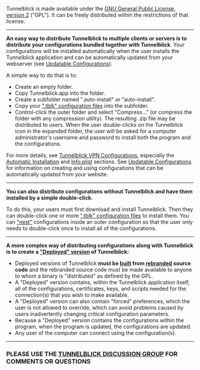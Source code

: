 Tunnelblick is made available under the [GNU General Public License, version 2](http://www.gnu.org/licenses/old-licenses/gpl-2.0.html)  ("GPL"). It can be freely distributed within the restrictions of that license.

---

**An easy way to distribute Tunnelblick to multiple clients or servers is to distribute your configurations bundled together with Tunnelblick**. Your configurations will be installed automatically when the user installs the Tunnelblick application and can be automatically updated from your webserver (see [Updatable Configurations](cUpdatableConfigurations.md)).

A simple way to do that is to:
  * Create an empty folder.
  * Copy Tunnelblick.app into the folder.
  * Create a subfolder named ".auto-install" or "auto-install".
  * Copy your [".tblk" configuration files](cPkgs.md) into the subfolder.
  * Control-click the outer folder and select "Compress..." (or compress the folder with any compression utility).
The resulting .zip file may be distributed to users. When the user double-clicks on the Tunnelblick icon in the expanded folder, the user will be asked for a computer administrator's username and password to install both the program and the configurations.

For more details, see [Tunnelblick VPN Configurations](cPkgs.md), especially the [Automatic Installation](cPkgs#Automatic_Installation.md) and [Info.plist](cPkgs#Info.plist.md) sections. See [Updatable Configurations](cUpdatableConfigurations.md) for information on creating and using configurations that can be automatically updated from your website.


---


**You can also distribute configurations without Tunnelblick and have them installed by a simple double-click.**

To do this, your users must first download and install Tunnelblick. Then they can double-click one or more [".tblk" configuration files](cPkgs.md) to install them. You can ["nest"](cPkgs#Nested_Configurations.md) configurations inside an outer configuration so that the user only needs to double-click once to install all of the configurations.


---


**A more complex way of distributing configurations along with Tunnelblick is to create a ["Deployed" version](cCusDeployed.md) of Tunnelblick:**
  * Deployed versions of Tunnelblick **must be [built](cBuild.md) from [rebranded](cRebranding.md) source code** and the rebranded source code must be made available to anyone to whom a binary is "distributed" as defined by the GPL.
  * A "Deployed" version contains, within the Tunnelblick application itself, all of the configurations, certificates, keys, and scripts needed for the connection(s) that you wish to make available.
  * A "Deployed" version can also contain "forced" preferences, which the user is not allowed to override, which can avoid problems caused by users inadvertently changing critical configuration parameters.
  * Because a "Deployed" version contains the configurations within the program,  when the program is updated, the configurations are updated.
  * Any user of the computer can connect using the configuration(s).


---


### PLEASE USE THE [TUNNELBLICK DISCUSSION GROUP](https://groups.google.com/forum/#!forum/tunnelblick-discuss) FOR COMMENTS OR QUESTIONS